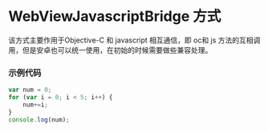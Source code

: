 # WebViewJavascriptBridge 方式

该方式主要作用于Objective-C 和 javascript 相互通信，即 oc和 js 方法的互相调用，但是安卓也可以统一使用，在初始的时候需要做些兼容处理。

### 示例代码

```javascript
var num = 0;
for (var i = 0; i < 5; i++) {
    num+=i;
}
console.log(num);
```


